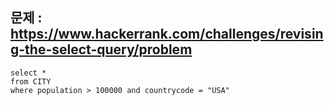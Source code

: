 ## 문제 : https://www.hackerrank.com/challenges/revising-the-select-query/problem

```
select *
from CITY
where population > 100000 and countrycode = "USA"
```
